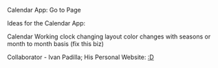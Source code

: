 Calendar App: Go to Page

Ideas for the Calendar App:

Calendar
Working clock
changing layout
color changes with seasons or month to month basis (fix this biz)

Collaborator - Ivan Padilla; His Personal Website: [:D](https://absolutelyivan.com/)
